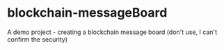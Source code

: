# blockchain-messageBoard
A demo project - creating a blockchain message board (don't use, I can't confirm the security)
